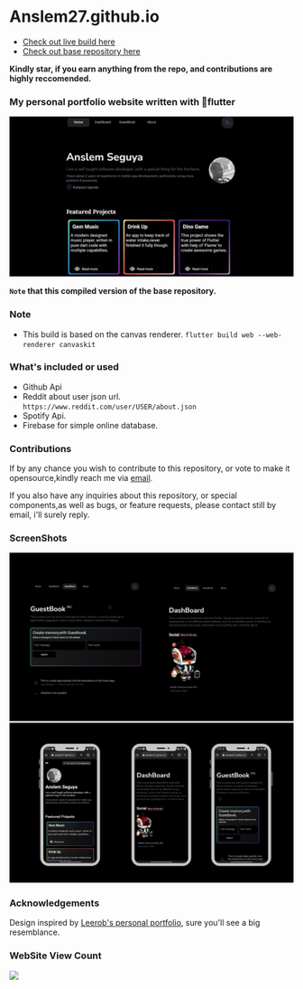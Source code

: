 # Anslem27.github.io
<!-- Live Build -->
- [Check out live build here](https://anslem27.github.io/)
- [Check out base repository here](https://anslem27.github.io/)

**Kindly star, if you earn anything from the repo, and contributions are highly reccomended.**

### My personal portfolio website written with 💙flutter
<!-- Showcase HomePage -->
<img src="showcase/3.png">

__`Note` that this compiled version of the base repository.__

### Note

- This build is based on the canvas renderer. `flutter build web --web-renderer canvaskit`

### What's included or used

- Github Api
- Reddit about user json url.  `https://www.reddit.com/user/USER/about.json`
- Spotify Api.
- Firebase for simple online database.

### Contributions

 If by any chance you wish to contribute to this repository, or vote to make it opensource,kindly reach me via [email](mailto:anslembarn@gmail.com).

If you also have any inquiries about this repository, or special components,as well as bugs, or feature requests, please contact still by email, i'll surely reply.

### ScreenShots

<img src="showcase/2.png">
<!-- Mobile -->
<img src="showcase/1.png">

### Acknowledgements

Design inspired by [Leerob's personal portfolio](https://leerob.io/), sure you'll see a big resemblance.

### __WebSite View Count__

<a href="https://hits.seeyoufarm.com"><img src="https://hits.seeyoufarm.com/api/count/incr/badge.svg?url=https%3A%2F%2Fanslem27.github.io&count_bg=%23BB1313&title_bg=%23000000&icon=flutter.svg&icon_color=%235785DD&title=Viewer+Count&edge_flat=false"/></a>
